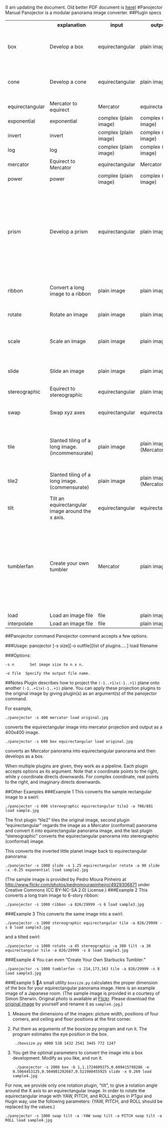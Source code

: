 (I am updating the document. Old better PDF document is [here](http://dl.dropbox.com/u/972778/panojector/plugins.pdf))
#Panojector Manual
Panojector is a modular panorama image converter.
##Plugin specs
<table>
<tr>
<th></th>
<th>explanation</th>
<th>input</th>
<th>output</th>
<th colspan="2">options / argument</th>
</tr>

<tr>
<td rowspan="2">box</td>
<td rowspan="2">Develop a box</td>
<td rowspan="2">equirectangular</td>
<td rowspan="2">plain image</td>
<td>-b x,y,z</td>
<td>aspect ratio of the box</td>
</tr>
<tr>
<td>-e x,y,z</td>
<td>eye position</td>
</tr>

<tr>
<td rowspan="2">cone</td>
<td rowspan="2">Develop a cone</td>
<td rowspan="2">equirectangular</td>
<td rowspan="2">plain image</td>
<td>-r 0.3</td>
<td>radius of the base</td>
</tr>
<tr>
<td>-e 0.2</td>
<td>eye height to cone height</td>
</tr>

<tr>
<td>equirectangular</td>
<td>Mercator to equirect</td>
<td>Mercator</td>
<td>equirectangular</td>
<td colspan="2">No option</td>
</tr>

<tr>
<td>exponential</td>
<td>exponential</td>
<td>complex (plain image)</td>
<td>complex (plain image)</td>
<td colspan="2">No option</td>
</tr>

<tr>
<td>invert</td>
<td>invert</td>
<td>complex (plain image)</td>
<td>complex (plain image)</td>
<td colspan="2">No option</td>
</tr>

<tr>
<td>log</td>
<td>log</td>
<td>complex (plain image)</td>
<td>complex (plain image)</td>
<td colspan="2">No option</td>
</tr>

<tr>
<td>mercator</td>
<td>Equirect to Mercator</td>
<td>equirectangular</td>
<td>Mercator</td>
<td colspan="2">No option</td>
</tr>

<tr>
<td>power</td>
<td>power</td>
<td>complex (plain image)</td>
<td>complex (plain image)</td>
<td>-n 2</td>
<td>Power of n</td>
</tr>

<tr>
<td rowspan="5">prism</td>
<td rowspan="5">Develop a prism</td>
<td rowspan="5">equirectangular</td>
<td rowspan="5">plain image</td>
<td>-e 0.5</td>
<td>Eye height.</td>
</tr>
<tr>
<td>-h 0.5</td>
<td>Height of the prism.</td>
</tr>
<tr>
<td>-s 6</td>
<td>Number of sides.</td>
</tr>
<tr>
<td>-z 2</td>
<td>Specify where to attach the zenith cap.</td>
</tr>
<tr>
<td>-n 2</td>
<td>Specify where to attach the nadir cap.</td>
</tr>

<tr>
<td>ribbon</td>
<td>Convert a long image to a ribbon</td>
<td>plain image</td>
<td>plain image</td>
<td>-a 0.5 or -a 200/500</td>
<td>Aspect ratio of the input image.</td>
</tr>

<tr>
<td>rotate</td>
<td>Rotate an image</td>
<td>plain image</td>
<td>plain image</td>
<td>-a 0</td>
<td>Specify angle in degree.</td>
</tr>

<tr>
<td rowspan="4">scale</td>
<td rowspan="4">Scale an image</td>
<td rowspan="4">plain image</td>
<td rowspan="4">plain image</td>
<td>-x 1</td>
<td rowspan="4">Specify amounts</td>
</tr>
<tr>
<td>-y 1</td>
</tr>
<tr>
<td>-xy 1</td>
</tr>
<tr>
<td>-p</td>
</tr>

<tr>
<td rowspan="2">slide</td>
<td rowspan="2">Slide an image</td>
<td rowspan="2">plain image</td>
<td rowspan="2">plain image</td>
<td>-x 0</td>
<td rowspan="2">Specify amounts (in image coordinate)</td>
</tr>
<tr>
<td>-y 0</td>
</tr>

<tr>
<td>stereographic</td>
<td>Equirect to stereographic</td>
<td>equirectangular</td>
<td>plain image</td>
<td>-a 90</td>
<td>Field of view.</td>
</tr>

<tr>
<td>swap</td>
<td>Swap xyz axes</td>
<td>equirectangular</td>
<td>equirectangular</td>
<td>-n 1</td>
<td>Swap xyz axes multiple times.</td>
</tr>

<tr>
<td rowspan="2">tile</td>
<td rowspan="2">Slanted tiling of a long image. (incommensurate)</td>
<td rowspan="2">plain image</td>
<td rowspan="2">plain image (Mercator)</td>
<td>-a 0.5 or -a 200/500</td>
<td>Aspect ratio of the input image.</td>
</tr>
<tr>
<td>-s 8</td>
<td>Number of stories</td>
</tr>

<tr>
<td>tile2</td>
<td>Slanted tiling of a long image. (commensurate)</td>
<td>plain image</td>
<td>plain image (Mercator)</td>
<td>-a 0.5 or -a 200/500</td><td>Aspect ratio of the input image.</td>
</tr>

<tr>
<td>tilt</td>
<td>Tilt an equirectangular image around the x axis.</td>
<td>equirectangular</td>
<td>equirectangular</td>
<td>-a 0</td>
<td>Specify angle in degree.</td>
</tr>

<tr>
<td>tumblerfan</td>
<td>Create your own tumbler</td>
<td>Mercator</td>
<td>plain image</td>
<td>-s wtop,wbot,height</td>
<td>Size of the fan. Wtop and wbot specifies the top and bottom width of the developed fan, and height specifies the fan height.</td>
</tr>

<tr>
<td>load</td>
<td>Load an image file</td>
<td>file</td>
<td>plain image</td>
<td colspan="2">file name</td>
</tr>

<tr>
<td>interpolate</td>
<td>Load an image file</td>
<td>file</td>
<td>plain image</td>
<td colspan="2">file name</td>
</tr>
</table>

##Panojector command
Panojector command accepts a few options.

###Usage:
    panojector [-s size][-o outfile][list of plugins.....] load filename

###Options:

    -s n	   Set image size to n x n.

    -o file  Specify the output file name.
##Notes
Plugin describes how to project the `(-1..+1)x(-1..+1)` plane onto another `(-1..+1)x(-1..+1)` plane. You can apply these projection plugins to the original image by giving plugin(s) as an argument(s) of the panojector command.

For example,

    ./panojector -s 400 mercator load original.jpg

converts the equirectangular image into mercator projection and output as a 400x400 image.

    ./panojector -s 600 box equirectangular load original.jpg

converts an Mercator panorama into equirectangular panorama and then develops as a box.

When multiple plugins are given, they work as a pipeline.  Each plugin accepts options as its argument. Note that x coordinate points to the right, while y coordinate directs downwards. For complex coordinate, real points to the right, and imaginary directs downwards.

##Other Examples
###Example 1
This converts the sample rectangular image to a swirl:

    ./panojector -s 600 stereographic equirectangular tile2 -a 706/881 load sample.jpg

The first plugin “tile2” tiles the original image, second plugin “equirectangular” regards the image as a Mercator (conformal) panorama and convert it into equirectangular panorama image, and the last plugin “stereographic” converts the equirectangular panorama into stereographic (conformal) image.

This converts the inverted little planet image back to equirectangular panorama:

    ./panojector -s 1000 slide -x 1.25 equirectangular rotate -a 90 slide -x -0.25 exponential load sample2.jpg

(The sample image is provided by Pedro Moura Pinheiro at http://www.flickr.com/photos/pedromourapinheiro/4929306871 under Creative Commons (CC BY-NC-SA 2.0) License.)
###Example 2
This converts a long train image to 6-story ribbon:

    ./panojector -s 1000 ribbon -a 826/29999 -s 6 load sample3.jpg

###Example 3
This converts the same image into a swirl:

    ./panojector -s 1000 stereographic equirectangular tile -a 826/29999 -s 8 load sample3.jpg

and a tilted swirl:

    ./panojector -s 1000 rotate -a 45 stereographic -a 300 tilt -a 30 equirectangular tile -a 826/29999 -s 8 load sample3.jpg

###Example 4
You can even “Create Your Own Starbucks Tumbler.”

    ./panojector -s 1000 tumblerfan -s 214,173,163 tile -a 826/29999 -s 8 load sample3.jpg

###Example 5
A small utility `boxsize.py` calculates the proper dimension of the box for your equirectangular panorama image. Here is an example image of a Japanese room. (The sample image is provided in a courtesy of Simon Sherwin. Original photo is available at [Flickr](https://www.flickr.com/photos/simons/4524005292).  Please download the [original image](https://farm5.staticflickr.com/4051/4524005292_5c0c99cffa_o.jpg) by yourself and rename it as `sample4.jpg`.)

1. Measure the dimensions of the images: picture width, positions of four corners, and ceiling and floor positions at the first corner. 

2. Put them as arguments of the boxsize.py program and run it. The program estimates the eye position in the box.

        ./boxsize.py 4000 538 1432 2541 3445 772 1247

3. You get the optimal parameters to convert the image into a box development. Modify as you like, and run it.

        ./panojector -s 2000 box -b 1,1.1724609375,0.609415798286 -e 0.5064453125,0.504081292687,0.521980455925 slide -x 0.269 load sample4.jpg

For now, we provide only one rotation plugin, “tilt”, to give a rotation angle around the X axis to an equirectangular image.  In order to rotate the equirectangular image with YAW, PITCH, and ROLL angles in  PTgui and Hugin way, use the following parameters: (YAW, PITCH, and ROLL should be replaced by the values.)

    ./panojector -s 1000 swap tilt -a -YAW swap tilt -a PITCH swap tilt -a ROLL load sample4.jpg
